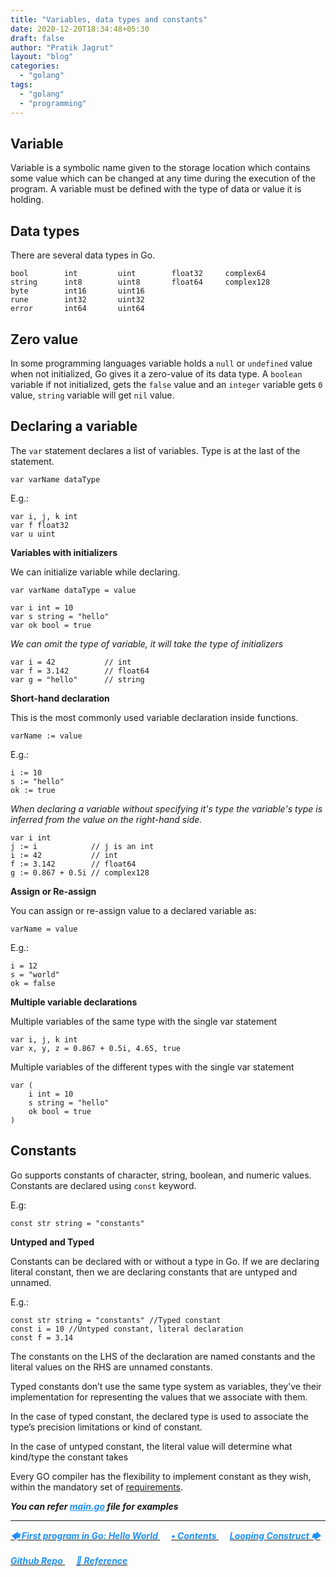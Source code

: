 ```yaml
---
title: "Variables, data types and constants"
date: 2020-12-20T18:34:48+05:30
draft: false
author: "Pratik Jagrut"
layout: "blog"
categories:
  - "golang"
tags:
  - "golang"
  - "programming"
---
```


## Variable

Variable is a symbolic name given to the storage location which contains some value which can be changed at any time during the execution of the program. A variable must be defined with the type of data or value it is holding.

## Data types
There are several data types in Go.

```
bool        int         uint        float32     complex64
string      int8        uint8       float64     complex128
byte        int16       uint16
rune        int32       uint32
error       int64       uint64
```

## Zero value
In some programming languages variable holds a `null` or `undefined` value when not initialized, Go gives it a zero-value of its data type. A `boolean` variable if not initialized, gets the `false` value and an `integer` variable gets `0` value, `string` variable will get `nil` value.

## Declaring a variable

The `var` statement declares a list of variables. Type is at the last of the statement.

```
var varName dataType
```
E.g.:

```
var i, j, k int
var f float32
var u uint
```

**Variables with initializers**

We can initialize variable while declaring.

```
var varName dataType = value
```

```
var i int = 10
var s string = "hello"
var ok bool = true
```

*We can omit the type of variable, it will take the type of initializers*

```
var i = 42           // int
var f = 3.142        // float64
var g = "hello"      // string
```

**Short-hand declaration**

This is the most commonly used variable declaration inside functions.

```
varName := value
``` 
E.g.:
```
i := 10
s := "hello"
ok := true
```

*When declaring a variable without specifying it's type the variable's type is inferred from the value on the right-hand side.*

```
var i int
j := i            // j is an int
i := 42           // int
f := 3.142        // float64
g := 0.867 + 0.5i // complex128
```

**Assign or Re-assign**

You can assign or re-assign value to a declared variable as:
```
varName = value
```
E.g.:
```
i = 12
s = "world"
ok = false
```

**Multiple variable declarations**

Multiple variables of the same type with the single var statement 

```
var i, j, k int
var x, y, z = 0.867 + 0.5i, 4.65, true
```

Multiple variables of the different types with the single var statement 

```
var (
    i int = 10
    s string = "hello"
    ok bool = true
)
```

## Constants

Go supports constants of character, string, boolean, and numeric values. Constants are declared using `const` keyword.

E.g:
```
const str string = "constants"
```

**Untyped and Typed**

Constants can be declared with or without a type in Go. If we are declaring literal constant, then we are declaring constants that are untyped and unnamed.

E.g.:
```
const str string = "constants" //Typed constant
const i = 10 //Untyped constant, literal declaration
const f = 3.14
```
The constants on the LHS of the declaration are named constants and the literal values on the RHS are unnamed constants.

Typed constants don’t use the same type system as variables, they've their implementation for representing the values that we associate with them.

In the case of typed constant, the declared type is used to associate the type’s precision limitations or kind of constant.

In the case of untyped constant, the literal value will determine what kind/type the constant takes

Every GO compiler has the flexibility to implement constant as they wish, within the mandatory set of [requirements](http://golang.org/ref/spec#Constants).

***You can refer <a href="https://github.com/pratikjagrut/go-tutorial/blob/master/02_variables_datatypes_constants/main.go" style="color:DodgerBlue" target="_blank">main.go</a> file for examples***

<hr>

<a href="/blog/golang/helloworld">
  <b style="color:DodgerBlue">
    <i>🡄 First program in Go: Hello World</i>
  </b>
</a> &emsp;

<a href="/blog/golang/contents">
  <b style="color:DodgerBlue">
    <i>• Contents</i>
  </b>
</a>  &emsp;

<a href="/blog/golang/for_loop">
    <b style="color:DodgerBlue">
        <i>Looping Construct 🡆</i>
    </b>
</a>  &emsp;

<br>

<a href="https://github.com/pratikjagrut/go-tutorial" target="_blank">
  <b style="color:DodgerBlue" class="fab fa-github">
    <i>Github Repo</i>
  </b>
</a>  &emsp;

<a href="https://github.com/pratikjagrut/go-tutorial/blob/master/REFERENCE.md" target="_blank">
  <b style="color:DodgerBlue">
    <i>&#128279; Reference</i>
  </b>
</a>
